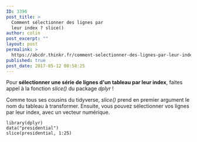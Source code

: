 ```yaml
---
ID: 3396
post_title: >
  Comment sélectionner des lignes par
  leur index ? slice()
author: colin
post_excerpt: ""
layout: post
permalink: >
  https://abcdr.thinkr.fr/comment-selectionner-des-lignes-par-leur-index-slice/
published: true
post_date: 2017-05-12 08:58:25
---
```

<p>Pour<strong> sélectionner une série de lignes d'un tableau par leur index</strong>, faites appel à la fonction <em>slice()</em> du package <em>dplyr</em> !
<p>Comme tous ses cousins du tidyverse, <em>slice()</em> prend en premier argument le nom du tableau à transformer. Ensuite, vous pouvez sélectionner vos lignes par leur index, avec un vecteur numérique.
<p><pre><code>library(dplyr)
data("presidential")
slice(presidential, 1:25)</code></pre>